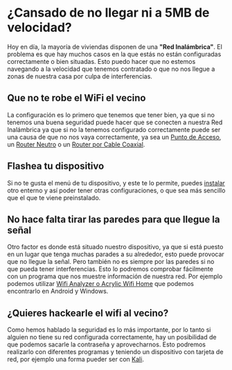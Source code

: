 # ¿Cansado de no llegar ni a 5MB de velocidad?

Hoy en día, la mayoría de viviendas disponen de una **"Red Inalámbrica"**. El problema es que hay muchos casos en la que estás no están configuradas correctamente o bien situadas. Esto puedo hacer que no estemos navegando a la velocidad que tenemos contratado o que no nos llegue a zonas de nuestra casa por culpa de interferencias.

## Que no te robe el WiFi el vecino

La configuración es lo primero que tenemos que tener bien, ya que si no tenemos una buena seguridad puede hacer que se conecten a nuestra Red Inalámbrica ya que si no la tenemos configurado correctamente puede ser una causa de que no nos vaya correctamente, ya sea un [Punto de Acceso](https://villalba189.github.io/Conf.PA/Conf_PuntoDeAcceso2), un [Router Neutro](https://nswhuei.github.io/reto3/ActividadRQ5.2.html) o un [Router por Cable Coaxial](https://nswhuei.github.io/reto3/ActividadRQ5.3.html).

## Flashea tu dispositivo

Si no te gusta el menú de tu dispositivo, y este te lo permite, puedes [instalar](https://serrogard.github.io/Firmware/) otro enterno y así poder tener otras configuraciones, o que sea más sencillo que el que te viene preinstalado.

## No hace falta tirar las paredes para que llegue la señal

Otro factor es donde está situado nuestro dispositivo, ya que si está puesto en un lugar que tenga muchas parades a su alrededor, esto puede provocar que no llegue la señal. Pero también no es siempre por las paredes si no que pueda tener interferencias. Esto lo podremos comprobar fácilmente con un programa que nos muestre información de nuestra red. Por ejemplo podemos utilizar [Wifi Analyzer o Acrylic Wifi Home](https://serrogard.github.io/coberturawifi/Actividad1/ComprobarSe%C3%B1alWifi) que podemos encontrarlo en Android y Windows.

## ¿Quieres hackearle el wifi al vecino?

Como hemos hablado la seguridad es lo más importante, por lo tanto si alguien no tiene su red configurada correctamente, hay un posibilidad de que podemos sacarle la contraseña y aprovecharnos. Esto podremos realizarlo con diferentes programas y teniendo un dispositivo con tarjeta de red, por ejemplo una forma pueder ser con [Kali](https://github.com/NswHuei/hack-wifi).
